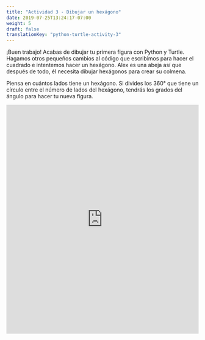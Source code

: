 ```yaml
---
title: "Actividad 3 - Dibujar un hexágono"
date: 2019-07-25T13:24:17-07:00
weight: 5
draft: false
translationKey: "python-turtle-activity-3"
---
```


¡Buen trabajo! Acabas de dibujar tu primera figura con Python y Turtle. Hagamos otros pequeños cambios al código que escribimos para hacer el cuadrado e intentemos hacer un hexágono. Alex es una abeja así que después de todo, él necesita dibujar hexágonos para crear su colmena.

Piensa en cuántos lados tiene un hexágono. Si divides los 360° que tiene un círculo entre el número de lados del hexágono, tendrás los grados del ángulo para hacer tu nueva figura.

<iframe height="600px" width="100%" src="https://repl.it/@nuevofoundation/PythonWithTurtleActivity3?lite=true" scrolling="no" frameborder="no" allowtransparency="true" allowfullscreen="true" sandbox="allow-forms allow-pointer-lock allow-popups allow-same-origin allow-scripts allow-modals"></iframe>